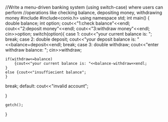 //Write a menu-driven banking system (using switch-case) where users can perform
//operations like checking balance, depositing money, withdrawing money
#include<iostream>
#include<conio.h>
using namespace std;
int main()
{ double balance;
int option;
cout<<"1:check balance"<<endl;
cout<<"2:deposit money"<<endl;
cout<<"3:withdraw money"<<endl;
cin>>option;
switch(option){
case 1:
    cout<<"your current balance is: ";
    break;
case 2:
    double deposit;
    cout<<"your deposit balance is: "<<balance+deposit<<endl;
    break;
case 3:
    double withdraw;
    cout<<"enter withdraw balance: ";
    cin>>withdraw;

    if(withdraw<=balance)
        {cout<<"your current balance is: "<<balance-withdraw<<endl;
    }
    else {cout<<"insuffiecient balance";
    }
break;
default:
    cout<<"invalid account";


}
















    getch();
}

